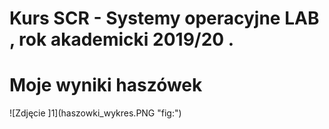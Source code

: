 # Kurs SCR - Systemy operacyjne LAB , rok akademicki 2019/20 .

# Moje wyniki haszówek

![Zdjęcie ]1](haszowki_wykres.PNG "fig:") 
